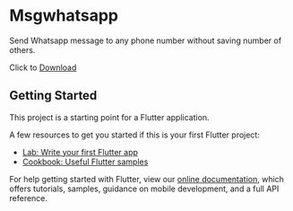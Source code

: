 # Msgwhatsapp

Send Whatsapp message to any phone number without saving number of others.

Click to [Download](https://drive.google.com/file/d/1jYB53voqw8UDNwweOmwq7zQZv1LesCxA/view)
## Getting Started

This project is a starting point for a Flutter application.

A few resources to get you started if this is your first Flutter project:

- [Lab: Write your first Flutter app](https://flutter.dev/docs/get-started/codelab)
- [Cookbook: Useful Flutter samples](https://flutter.dev/docs/cookbook)

For help getting started with Flutter, view our
[online documentation](https://flutter.dev/docs), which offers tutorials,
samples, guidance on mobile development, and a full API reference.
